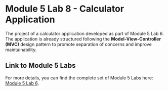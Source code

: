 # Module 5 Lab 8 - Calculator Application

The project of a calculator application developed as part of Module 5 Lab 6. The application is already structured following the **Model-View-Controller (MVC)** design pattern to promote separation of concerns and improve maintainability.

## Link to Module 5 Labs

For more details, you can find the complete set of Module 5 Labs here: [Module 5 Lab 6](https://github.com/azimy-hamid/moduleFiveLabs/tree/main/labSix).
